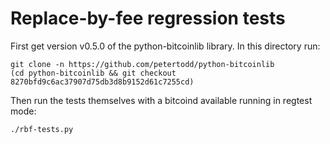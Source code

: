 Replace-by-fee regression tests
===============================

First get version v0.5.0 of the python-bitcoinlib library. In this directory
run:

    git clone -n https://github.com/petertodd/python-bitcoinlib
    (cd python-bitcoinlib && git checkout 8270bfd9c6ac37907d75db3d8b9152d61c7255cd)

Then run the tests themselves with a bitcoind available running in regtest
mode:

    ./rbf-tests.py
